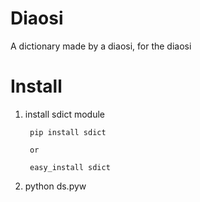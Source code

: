 Diaosi
======
A dictionary made by a diaosi, for the diaosi

Install
=======

1. install sdict module
        
        
        pip install sdict
    
        or
    
        easy_install sdict
        

2. python ds.pyw

